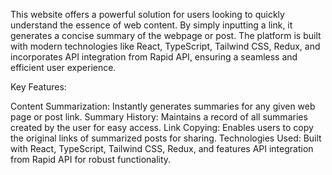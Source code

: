 This website offers a powerful solution for users looking to quickly understand the essence of web content. By simply inputting a link, it generates a concise summary of the webpage or post. The platform is built with modern technologies like React, TypeScript, Tailwind CSS, Redux, and incorporates API integration from Rapid API, ensuring a seamless and efficient user experience.

Key Features:

Content Summarization: Instantly generates summaries for any given web page or post link.
Summary History: Maintains a record of all summaries created by the user for easy access.
Link Copying: Enables users to copy the original links of summarized posts for sharing.
Technologies Used: Built with React, TypeScript, Tailwind CSS, Redux, and features API integration from Rapid API for robust functionality.
